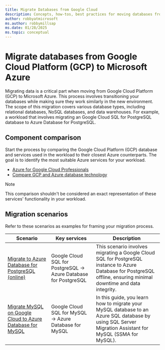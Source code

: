 ```yaml
---
title: Migrate Databases from Google Cloud
description: Concepts, how-tos, best practices for moving databases from Google Cloud to Azure.
author: robbyatmicrosoft
ms.author: robbymillsap
ms.date: 01/28/2025
ms.topic: conceptual
---
```


# Migrate databases from Google Cloud Platform (GCP) to Microsoft Azure

Migrating data is a critical part when moving from Google Cloud Platform (GCP) to Microsoft Azure. This process involves transitioning your databases while making sure they work similarly in the new environment. The scope of this migration covers various database types, including relational databases, NoSQL databases, and data warehouses. For example, a workload that involves migrating an Google Cloud SQL for PostgreSQL database to Azure Database for PostgreSQL.

## Component comparison

Start the process by comparing the Google Cloud Platform (GCP) database and services used in the workload to their closest Azure counterparts. The goal is to identify the most suitable Azure services for your workload.

- [Azure for Google Cloud Professionals](/azure/architecture/gcp-professional/)
- [Compare GCP and Azure database technology](/azure/architecture/gcp-professional/services#data-platform)

> [!NOTE]
> This comparison shouldn't be considered an exact representation of these services' functionality in your workload.

## Migration scenarios

Refer to these scenarios as examples for framing your migration process.

| Scenario | Key services | Description |
| --- | --- | --- |
| [Migrate to Azure Database for PostgreSQL (online)](/azure/postgresql/migrate/migration-service/tutorial-migration-service-cloud-sql-online) | Google Cloud SQL for PostgreSQL -> Azure Database for PostgreSQL | This scenario involves migrating a Google Cloud SQL for PostgreSQL instance to Azure Database for PostgreSQL offline, ensuring minimal downtime and data integrity. |
| [Migrate MySQL on Google Cloud to Azure Database for MySQL](/azure/azure-sql/migration-guides/database/mysql-to-sql-database-guide?view=azuresql-db&preserve-view=true) | Google Cloud SQL for MySQL -> Azure Database for MySQL | In this guide, you learn how to migrate your MySQL database to an Azure SQL database by using SQL Server Migration Assistant for MySQL (SSMA for MySQL).|

